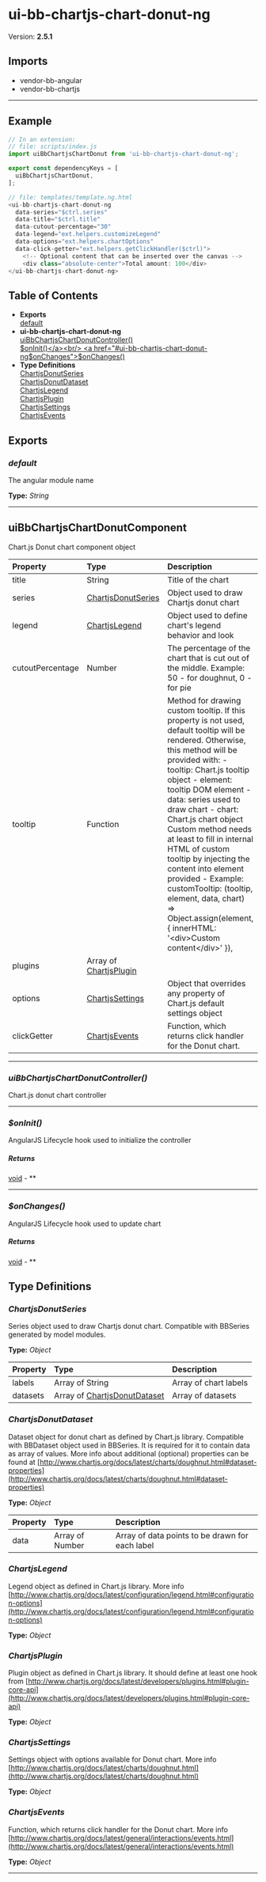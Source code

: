 # ui-bb-chartjs-chart-donut-ng


Version: **2.5.1**


## Imports

* vendor-bb-angular
* vendor-bb-chartjs

---

## Example

```javascript
// In an extension:
// file: scripts/index.js
import uiBbChartjsChartDonut from 'ui-bb-chartjs-chart-donut-ng';

export const dependencyKeys = [
  uiBbChartjsChartDonut,
];

// file: templates/template.ng.html
<ui-bb-chartjs-chart-donut-ng
  data-series="$ctrl.series"
  data-title="$ctrl.title"
  data-cutout-percentage="30"
  data-legend="ext.helpers.customizeLegend"
  data-options="ext.helpers.chartOptions"
  data-click-getter="ext.helpers.getClickHandler($ctrl)">
    <!-- Optional content that can be inserted over the canvas -->
    <div class="absolute-center">Total amount: 100</div>
</ui-bb-chartjs-chart-donut-ng>
```

## Table of Contents
- **Exports**<br/>    <a href="#default">default</a><br/>
- **ui-bb-chartjs-chart-donut-ng**<br/>    <a href="#ui-bb-chartjs-chart-donut-nguiBbChartjsChartDonutController">uiBbChartjsChartDonutController()</a><br/>    <a href="#ui-bb-chartjs-chart-donut-ng$onInit">$onInit()</a><br/>    <a href="#ui-bb-chartjs-chart-donut-ng$onChanges">$onChanges()</a><br/>
- **Type Definitions**<br/>    <a href="#ChartjsDonutSeries">ChartjsDonutSeries</a><br/>    <a href="#ChartjsDonutDataset">ChartjsDonutDataset</a><br/>    <a href="#ChartjsLegend">ChartjsLegend</a><br/>    <a href="#ChartjsPlugin">ChartjsPlugin</a><br/>    <a href="#ChartjsSettings">ChartjsSettings</a><br/>    <a href="#ChartjsEvents">ChartjsEvents</a><br/>

## Exports

### <a name="default"></a>*default*

The angular module name

**Type:** *String*


---

## uiBbChartjsChartDonutComponent

Chart.js Donut chart component object

| Property | Type | Description |
| :-- | :-- | :-- |
| title | String | Title of the chart |
| series | [ChartjsDonutSeries](#ChartjsDonutSeries) | Object used to draw Chartjs donut chart |
| legend | [ChartjsLegend](#ChartjsLegend) | Object used to define chart's legend behavior and look |
| cutoutPercentage | Number | The percentage of the chart that is cut out of the middle. Example: 50 - for doughnut, 0 - for pie |
| tooltip | Function | Method for drawing custom tooltip. If this property is not used, default tooltip will be rendered. Otherwise, this method will be provided with: - tooltip: Chart.js tooltip object - element: tooltip DOM element - data: series used to draw chart - chart: Chart.js chart object Custom method needs at least to fill in internal HTML of custom tooltip by injecting the content into element provided - Example: customTooltip: (tooltip, element, data, chart) =&gt; Object.assign(element, { innerHTML: '&lt;div&gt;Custom content&lt;/div&gt;' }), |
| plugins | Array of [ChartjsPlugin](#ChartjsPlugin) |  |
| options | [ChartjsSettings](#ChartjsSettings) | Object that overrides any property of Chart.js default settings object |
| clickGetter | [ChartjsEvents](#ChartjsEvents) | Function, which returns click handler for the Donut chart. |

---

### <a name="ui-bb-chartjs-chart-donut-nguiBbChartjsChartDonutController"></a>*uiBbChartjsChartDonutController()*

Chart.js donut chart controller

---

### <a name="ui-bb-chartjs-chart-donut-ng$onInit"></a>*$onInit()*

AngularJS Lifecycle hook used to initialize the controller


##### Returns

[void](#void) - **

---

### <a name="ui-bb-chartjs-chart-donut-ng$onChanges"></a>*$onChanges()*

AngularJS Lifecycle hook used to update chart


##### Returns

[void](#void) - **

## Type Definitions


### <a name="ChartjsDonutSeries"></a>*ChartjsDonutSeries*

Series object used to draw Chartjs donut chart. Compatible with BBSeries generated
by model modules.

**Type:** *Object*


| Property | Type | Description |
| :-- | :-- | :-- |
| labels | Array of String | Array of chart labels |
| datasets | Array of [ChartjsDonutDataset](#ChartjsDonutDataset) | Array of datasets |

### <a name="ChartjsDonutDataset"></a>*ChartjsDonutDataset*

Dataset object for donut chart as defined by Chart.js library.
Compatible with BBDataset object used in BBSeries.
It is required for it to contain data as array of values.
More info about additional (optional) properties can be found at
[http://www.chartjs.org/docs/latest/charts/doughnut.html#dataset-properties](http://www.chartjs.org/docs/latest/charts/doughnut.html#dataset-properties)

**Type:** *Object*


| Property | Type | Description |
| :-- | :-- | :-- |
| data | Array of Number | Array of data points to be drawn for each label |

### <a name="ChartjsLegend"></a>*ChartjsLegend*

Legend object as defined in Chart.js library.
More info
[http://www.chartjs.org/docs/latest/configuration/legend.html#configuration-options](http://www.chartjs.org/docs/latest/configuration/legend.html#configuration-options)

**Type:** *Object*


### <a name="ChartjsPlugin"></a>*ChartjsPlugin*

Plugin object as defined in Chart.js library. It should define at least one hook from
[http://www.chartjs.org/docs/latest/developers/plugins.html#plugin-core-api](http://www.chartjs.org/docs/latest/developers/plugins.html#plugin-core-api)

**Type:** *Object*


### <a name="ChartjsSettings"></a>*ChartjsSettings*

Settings object with options available for Donut chart.
More info [http://www.chartjs.org/docs/latest/charts/doughnut.html](http://www.chartjs.org/docs/latest/charts/doughnut.html)

**Type:** *Object*


### <a name="ChartjsEvents"></a>*ChartjsEvents*

Function, which returns click handler for the Donut chart.
More info [http://www.chartjs.org/docs/latest/general/interactions/events.html](http://www.chartjs.org/docs/latest/general/interactions/events.html)

**Type:** *Object*


---
